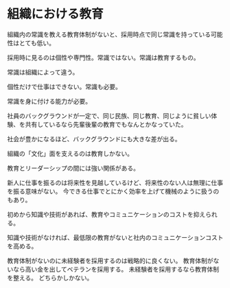 # 組織における教育

組織内の常識を教える教育体制がないと、採用時点で同じ常識を持っている可能性はとても低い。

採用時に見るのは個性や専門性。常識ではない。常識は教育するもの。

常識は組織によって違う。

個性だけで仕事はできない。常識も必要。

常識を身に付ける能力が必要。

社員のバックグラウンドが一定で、同じ民族、同じ教育、同じように貧しい体験、を共有しているなら先輩後輩の教育でもなんとかなっていた。

社会が豊かになるほど、バックグラウンドにも大きな差が出る。

組織の「文化」面を支えるのは教育しかない。

教育とリーダーシップの間には強い関係がある。

新人に仕事を振るのは将来性を見越しているけど、将来性のない人は無理に仕事を振る意味がない。
今できる仕事でとにかく効率を上げて機械のように扱うのもあり。

初めから知識や技術があれば、教育やコミュニケーションのコストを抑えられる。

知識や技術がなければ、最低限の教育がないと社内のコミュニケーションコストを高める。

教育体制がないのに未経験者を採用するのは戦略的に良くない。
教育体制がないなら高い金を出してベテランを採用する。
未経験者を採用するなら教育体制を整える。
どちらかしかない。
